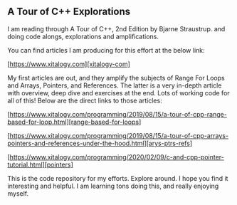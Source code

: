 ## A Tour of C++ Explorations
I am reading through A Tour of C++, 2nd Edition by Bjarne Straustrup.
and doing code alongs, explorations and amplifications.

You can find articles I am producing for this effort at the below link:

[https://www.xitalogy.com][xitalogy-com]

My first articles are out, and they amplify the subjects of Range For Loops and Arrays, Pointers,
and References.  The latter is a very in-depth article with overview, deep dive and exercises at the end.
Lots of working code for all of this! Below are the direct links to those articles:

[https://www.xitalogy.com/programming/2019/08/15/a-tour-of-cpp-range-based-for-loop.html][range-based-for-loops]

[https://www.xitalogy.com/programming/2019/08/15/a-tour-of-cpp-arrays-pointers-and-references-under-the-hood.html][arys-ptrs-refs]

[https://www.xitalogy.com/programming/2020/02/09/c-and-cpp-pointer-tutorial.html][pointers]

This is the code repository for my efforts.  Explore around.  I hope you find it interesting
and helpful.  I am learning tons doing this, and really enjoying myself.

[xitalogy-com]: https://www.xitalogy.com
[range-based-for-loops]: https://www.xitalogy.com/programming/2019/08/15/a-tour-of-cpp-range-based-for-loop.html
[arys-ptrs-refs]: https://www.xitalogy.com/programming/2019/08/15/a-tour-of-cpp-arrays-pointers-and-references-under-the-hood.html
[pointers]: https://www.xitalogy.com/programming/2020/02/09/c-and-cpp-pointer-tutorial.html